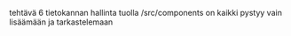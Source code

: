 tehtävä 6 tietokannan hallinta
tuolla /src/components on kaikki
pystyy vain lisäämään ja tarkastelemaan
